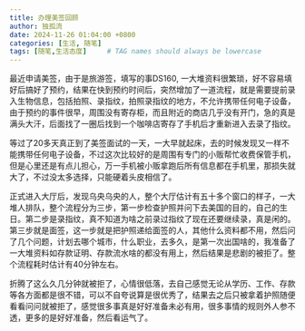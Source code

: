 ```yaml
---
title: 办理美签回顾
author: 独孤流
date: 2024-11-26 01:04:00 +0800
categories: [生活, 随笔]
tags: [随笔,生活态度]     # TAG names should always be lowercase
---
```


最近申请美签，由于是旅游签，填写的事DS160, 一大堆资料很繁琐，好不容易填好后搞好了预约，结果在快到预约时间后，突然增加了一道流程，就是需要提前录入生物信息，包括拍照、录指纹，拍照录指纹的地方，不允许携带任何电子设备，由于预约的事件很早，周围没有寄存柜，而且附近的商店几乎没有开门，急的真是满头大汗，后面找了一圈后找到一个咖啡店寄存了手机后才重新进入去录了指纹。

等过了20多天真正到了美签面试的一天，一大早就起床，去的时候发现又一样不能携带任何电子设备，不过这次比较好的是周围有专门的小贩帮忙收费保管手机，但是心里还是有点儿担心，万一手机被小贩拿跑后所有信息都在手机里，那损失就大了，不过没太多选择，只能硬着头皮相信了。

正式进入大厅后，发现乌央乌央的人，整个大厅估计有五十多个窗口的样子，一大堆人排队，整个流程分为三步，第一步检查护照并问下去美国的目的，自己的生日。第二步是录指纹，真不知道为啥之前录过指纹了现在还要继续录，真是闲的。第三步就是面签，这一步就是把护照递给面签的人，其他什么资料都不用，然后问了几个问题，计划去哪个城市，什么职业，去多久，是第一次出国啥的，我准备了一大堆资料如存款证明、存款流水啥的都没有用上，然后结果是悲剧的被拒了。整个流程耗时估计有40分钟左右。

折腾了这么久几分钟就被拒了，心情很低落，去自己感觉无论从学历、工作、存款等各方面都是很不错，可以不自夸说算是很优秀了，结果去之后只被拿着护照随便看看问问就被拒了，感觉很多事真是好好准备未必有用，很多事情的规则外人参不透，更多的是好好准备，然后看运气了。